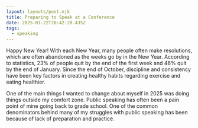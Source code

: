 ```yaml
---
layout: layouts/post.njk
title: Preparing to Speak at a Conference
date: 2025-01-22T20:42:20.435Z
tags:
  - speaking
---
```

Happy New Year! With each New Year, many people often make resolutions, which are often abandoned as the weeks go by in the New Year. According to statistics, 23% of people quit by the end of the first week and 46% quit by the end of January. Since the end of October, discipline and consistency have been key factors in creating healthy habits regarding exercise and eating healthier. 

O﻿ne of the main things I wanted to change about myself in 2025 was doing things outside my comfort zone. Public speaking has often been a pain point of mine going back to grade school. One of the common denominators behind many of my struggles with public speaking has been because of lack of preparation and practice.